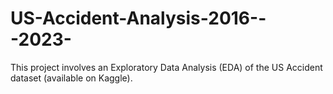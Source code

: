 # US-Accident-Analysis-2016---2023-
This project involves an Exploratory Data Analysis (EDA) of the US Accident dataset (available on Kaggle).
